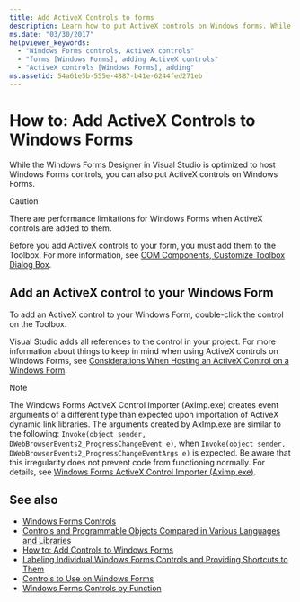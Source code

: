 ```yaml
---
title: Add ActiveX Controls to forms
description: Learn how to put ActiveX controls on Windows forms. While the Windows Forms Designer is optimized for Windows Forms controls, you can also use ActiveX controls.
ms.date: "03/30/2017"
helpviewer_keywords:
  - "Windows Forms controls, ActiveX controls"
  - "forms [Windows Forms], adding ActiveX controls"
  - "ActiveX controls [Windows Forms], adding"
ms.assetid: 54a61e5b-555e-4887-b41e-6244fed271eb
---
```

# How to: Add ActiveX Controls to Windows Forms

While the Windows Forms Designer in Visual Studio is optimized to host Windows Forms controls, you can also put ActiveX controls on Windows Forms.

> [!CAUTION]
> There are performance limitations for Windows Forms when ActiveX controls are added to them.

Before you add ActiveX controls to your form, you must add them to the Toolbox. For more information, see [COM Components, Customize Toolbox Dialog Box](/previous-versions/visualstudio/visual-studio-2010/cby6tzh5(v=vs.100)).

## Add an ActiveX control to your Windows Form

To add an ActiveX control to your Windows Form, double-click the control on the Toolbox.

Visual Studio adds all references to the control in your project. For more information about things to keep in mind when using ActiveX controls on Windows Forms, see [Considerations When Hosting an ActiveX Control on a Windows Form](considerations-when-hosting-an-activex-control-on-a-windows-form.md).

> [!NOTE]
> The Windows Forms ActiveX Control Importer (AxImp.exe) creates event arguments of a different type than expected upon importation of ActiveX dynamic link libraries. The arguments created by AxImp.exe are similar to the following: `Invoke(object sender, DWebBrowserEvents2_ProgressChangeEvent e)`, when `Invoke(object sender, DWebBrowserEvents2_ProgressChangeEventArgs e)` is expected. Be aware that this irregularity does not prevent code from functioning normally. For details, see [Windows Forms ActiveX Control Importer (Aximp.exe)](/dotnet/framework/tools/aximp-exe-windows-forms-activex-control-importer).

## See also

- [Windows Forms Controls](index.md)
- [Controls and Programmable Objects Compared in Various Languages and Libraries](/previous-versions/visualstudio/visual-studio-2010/0061wezk(v=vs.100))
- [How to: Add Controls to Windows Forms](how-to-add-controls-to-windows-forms.md)
- [Labeling Individual Windows Forms Controls and Providing Shortcuts to Them](labeling-individual-windows-forms-controls-and-providing-shortcuts-to-them.md)
- [Controls to Use on Windows Forms](controls-to-use-on-windows-forms.md)
- [Windows Forms Controls by Function](windows-forms-controls-by-function.md)
